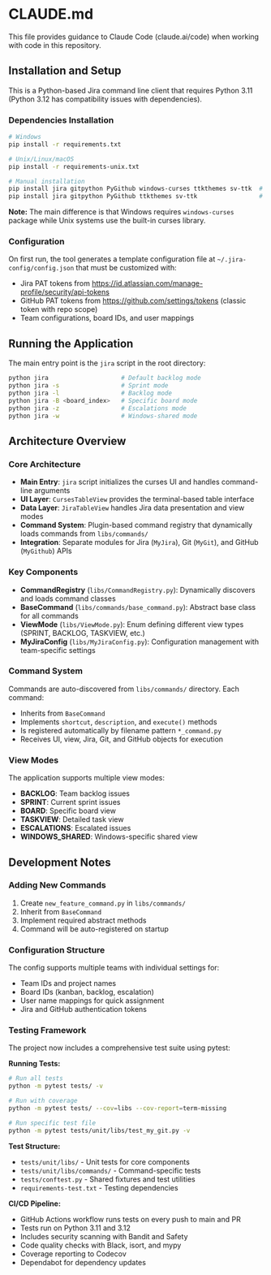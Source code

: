 # CLAUDE.md

This file provides guidance to Claude Code (claude.ai/code) when working with code in this repository.

## Installation and Setup

This is a Python-based Jira command line client that requires Python 3.11 (Python 3.12 has compatibility issues with dependencies).

### Dependencies Installation
```bash
# Windows
pip install -r requirements.txt

# Unix/Linux/macOS
pip install -r requirements-unix.txt

# Manual installation
pip install jira gitpython PyGithub windows-curses ttkthemes sv-ttk  # Windows
pip install jira gitpython PyGithub ttkthemes sv-ttk                 # Unix
```

**Note:** The main difference is that Windows requires `windows-curses` package while Unix systems use the built-in curses library.

### Configuration
On first run, the tool generates a template configuration file at `~/.jira-config/config.json` that must be customized with:
- Jira PAT tokens from https://id.atlassian.com/manage-profile/security/api-tokens
- GitHub PAT tokens from https://github.com/settings/tokens (classic token with repo scope)
- Team configurations, board IDs, and user mappings

## Running the Application

The main entry point is the `jira` script in the root directory:
```bash
python jira                    # Default backlog mode
python jira -s                 # Sprint mode
python jira -l                 # Backlog mode
python jira -B <board_index>   # Specific board mode
python jira -z                 # Escalations mode
python jira -w                 # Windows-shared mode
```

## Architecture Overview

### Core Architecture
- **Main Entry**: `jira` script initializes the curses UI and handles command-line arguments
- **UI Layer**: `CursesTableView` provides the terminal-based table interface
- **Data Layer**: `JiraTableView` handles Jira data presentation and view modes
- **Command System**: Plugin-based command registry that dynamically loads commands from `libs/commands/`
- **Integration**: Separate modules for Jira (`MyJira`), Git (`MyGit`), and GitHub (`MyGithub`) APIs

### Key Components
- **CommandRegistry** (`libs/CommandRegistry.py`): Dynamically discovers and loads command classes
- **BaseCommand** (`libs/commands/base_command.py`): Abstract base class for all commands
- **ViewMode** (`libs/ViewMode.py`): Enum defining different view types (SPRINT, BACKLOG, TASKVIEW, etc.)
- **MyJiraConfig** (`libs/MyJiraConfig.py`): Configuration management with team-specific settings

### Command System
Commands are auto-discovered from `libs/commands/` directory. Each command:
- Inherits from `BaseCommand`
- Implements `shortcut`, `description`, and `execute()` methods
- Is registered automatically by filename pattern `*_command.py`
- Receives UI, view, Jira, Git, and GitHub objects for execution

### View Modes
The application supports multiple view modes:
- **BACKLOG**: Team backlog issues
- **SPRINT**: Current sprint issues  
- **BOARD**: Specific board view
- **TASKVIEW**: Detailed task view
- **ESCALATIONS**: Escalated issues
- **WINDOWS_SHARED**: Windows-specific shared view

## Development Notes

### Adding New Commands
1. Create `new_feature_command.py` in `libs/commands/`
2. Inherit from `BaseCommand`
3. Implement required abstract methods
4. Command will be auto-registered on startup

### Configuration Structure
The config supports multiple teams with individual settings for:
- Team IDs and project names
- Board IDs (kanban, backlog, escalation)
- User name mappings for quick assignment
- Jira and GitHub authentication tokens

### Testing Framework
The project now includes a comprehensive test suite using pytest:

**Running Tests:**
```bash
# Run all tests
python -m pytest tests/ -v

# Run with coverage
python -m pytest tests/ --cov=libs --cov-report=term-missing

# Run specific test file
python -m pytest tests/unit/libs/test_my_git.py -v
```

**Test Structure:**
- `tests/unit/libs/` - Unit tests for core components
- `tests/unit/libs/commands/` - Command-specific tests  
- `tests/conftest.py` - Shared fixtures and test utilities
- `requirements-test.txt` - Testing dependencies

**CI/CD Pipeline:**
- GitHub Actions workflow runs tests on every push to main and PR
- Tests run on Python 3.11 and 3.12
- Includes security scanning with Bandit and Safety
- Code quality checks with Black, isort, and mypy
- Coverage reporting to Codecov
- Dependabot for dependency updates
